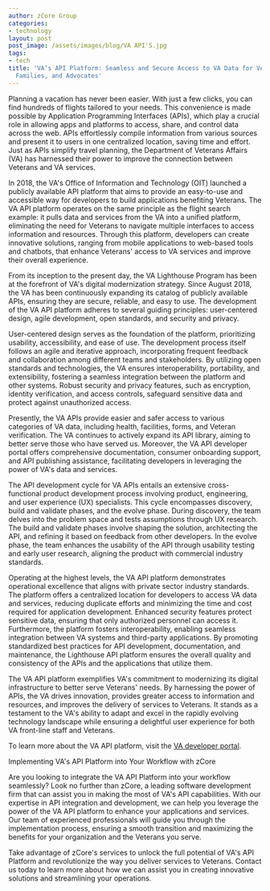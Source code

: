 ```yaml
---
author: zCore Group
categories:
- technology
layout: post
post_image: /assets/images/blog/VA API'S.jpg
tags:
- tech
title: 'VA’s API Platform: Seamless and Secure Access to VA Data for Veterans, Their
  Families, and Advocates'
---
```


Planning a vacation has never been easier. With just a few clicks, you can find hundreds of flights tailored to your needs. This convenience is made possible by Application Programming Interfaces (APIs), which play a crucial role in allowing apps and platforms to access, share, and control data across the web. APIs effortlessly compile information from various sources and present it to users in one centralized location, saving time and effort. Just as APIs simplify travel planning, the Department of Veterans Affairs (VA) has harnessed their power to improve the connection between Veterans and VA services.

In 2018, the VA's Office of Information and Technology (OIT) launched a publicly available API platform that aims to provide an easy-to-use and accessible way for developers to build applications benefiting Veterans. The VA API platform operates on the same principle as the flight search example: it pulls data and services from the VA into a unified platform, eliminating the need for Veterans to navigate multiple interfaces to access information and resources. Through this platform, developers can create innovative solutions, ranging from mobile applications to web-based tools and chatbots, that enhance Veterans' access to VA services and improve their overall experience.

From its inception to the present day, the VA Lighthouse Program has been at the forefront of VA's digital modernization strategy. Since August 2018, the VA has been continuously expanding its catalog of publicly available APIs, ensuring they are secure, reliable, and easy to use. The development of the VA API platform adheres to several guiding principles: user-centered design, agile development, open standards, and security and privacy.

User-centered design serves as the foundation of the platform, prioritizing usability, accessibility, and ease of use. The development process itself follows an agile and iterative approach, incorporating frequent feedback and collaboration among different teams and stakeholders. By utilizing open standards and technologies, the VA ensures interoperability, portability, and extensibility, fostering a seamless integration between the platform and other systems. Robust security and privacy features, such as encryption, identity verification, and access controls, safeguard sensitive data and protect against unauthorized access.

Presently, the VA APIs provide easier and safer access to various categories of VA data, including health, facilities, forms, and Veteran verification. The VA continues to actively expand its API library, aiming to better serve those who have served us. Moreover, the VA API developer portal offers comprehensive documentation, consumer onboarding support, and API publishing assistance, facilitating developers in leveraging the power of VA's data and services.

The API development cycle for VA APIs entails an extensive cross-functional product development process involving product, engineering, and user experience (UX) specialists. This cycle encompasses discovery, build and validate phases, and the evolve phase. During discovery, the team delves into the problem space and tests assumptions through UX research. The build and validate phases involve shaping the solution, architecting the API, and refining it based on feedback from other developers. In the evolve phase, the team enhances the usability of the API through usability testing and early user research, aligning the product with commercial industry standards.

Operating at the highest levels, the VA API platform demonstrates operational excellence that aligns with private sector industry standards. The platform offers a centralized location for developers to access VA data and services, reducing duplicate efforts and minimizing the time and cost required for application development. Enhanced security features protect sensitive data, ensuring that only authorized personnel can access it. Furthermore, the platform fosters interoperability, enabling seamless integration between VA systems and third-party applications. By promoting standardized best practices for API development, documentation, and maintenance, the Lighthouse API platform ensures the overall quality and consistency of the APIs and the applications that utilize them.

The VA API platform exemplifies VA's commitment to modernizing its digital infrastructure to better serve Veterans' needs. By harnessing the power of APIs, the VA drives innovation, provides greater access to information and resources, and improves the delivery of services to Veterans. It stands as a testament to the VA's ability to adapt and excel in the rapidly evolving technology landscape while ensuring a delightful user experience for both VA front-line staff and Veterans.

To learn more about the VA API platform, visit the [VA developer portal](https://developer.va.gov).

Implementing VA's API Platform into Your Workflow with zCore

Are you looking to integrate the VA API Platform into your workflow seamlessly? Look no further than zCore, a leading software development firm that can assist you in making the most of VA's API capabilities. With our expertise in API integration and development, we can help you leverage the power of the VA API platform to enhance your applications and services. Our team of experienced professionals will guide you through the implementation process, ensuring a smooth transition and maximizing the benefits for your organization and the Veterans you serve.

Take advantage of zCore's services to unlock the full potential of VA's API Platform and revolutionize the way you deliver services to Veterans. Contact us today to learn more about how we can assist you in creating innovative solutions and streamlining your operations.